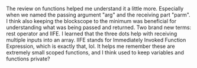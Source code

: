 The review on functions helped me understand it a little more. Especially when we named the passing argument "arg" and the receiving part "parm". I think also keeping the blockscope to the minimum was beneficial for understanding what was being passed and returned.
Two brand new terms: rest operator and IIFE. I learned that the three dots help with receiving multiple inputs into an array. IIFE stands for Immediately Invoked Function Expression, which is exactly that, lol. It helps me remember these are extremely small scoped functions, and I think used to keep variables and functions private?